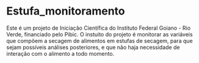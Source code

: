 # Estufa_monitoramento
Este é um projeto de Iniciação Científica do Instituto Federal Goiano - Rio Verde, financiado pelo Pibic.
O instuito do projeto é monitorar as variáveis que compõem a secagem de alimentos em estufas de secagem, 
para que sejam possíveis análises posteriores, e que não haja necessidade de interação com o alimento a todo momento.
